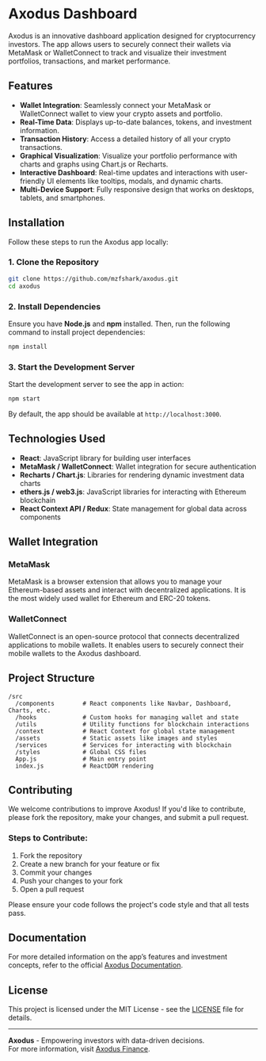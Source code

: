 
# Axodus Dashboard

Axodus is an innovative dashboard application designed for cryptocurrency investors. The app allows users to securely connect their wallets via MetaMask or WalletConnect to track and visualize their investment portfolios, transactions, and market performance.

## Features

- **Wallet Integration**: Seamlessly connect your MetaMask or WalletConnect wallet to view your crypto assets and portfolio.
- **Real-Time Data**: Displays up-to-date balances, tokens, and investment information.
- **Transaction History**: Access a detailed history of all your crypto transactions.
- **Graphical Visualization**: Visualize your portfolio performance with charts and graphs using Chart.js or Recharts.
- **Interactive Dashboard**: Real-time updates and interactions with user-friendly UI elements like tooltips, modals, and dynamic charts.
- **Multi-Device Support**: Fully responsive design that works on desktops, tablets, and smartphones.

## Installation

Follow these steps to run the Axodus app locally:

### 1. Clone the Repository

```bash
git clone https://github.com/mzfshark/axodus.git
cd axodus
```

### 2. Install Dependencies

Ensure you have **Node.js** and **npm** installed. Then, run the following command to install project dependencies:

```bash
npm install
```

### 3. Start the Development Server

Start the development server to see the app in action:

```bash
npm start
```

By default, the app should be available at `http://localhost:3000`.

## Technologies Used

- **React**: JavaScript library for building user interfaces
- **MetaMask / WalletConnect**: Wallet integration for secure authentication
- **Recharts / Chart.js**: Libraries for rendering dynamic investment data charts
- **ethers.js / web3.js**: JavaScript libraries for interacting with Ethereum blockchain
- **React Context API / Redux**: State management for global data across components

## Wallet Integration

### MetaMask

MetaMask is a browser extension that allows you to manage your Ethereum-based assets and interact with decentralized applications. It is the most widely used wallet for Ethereum and ERC-20 tokens.

### WalletConnect

WalletConnect is an open-source protocol that connects decentralized applications to mobile wallets. It enables users to securely connect their mobile wallets to the Axodus dashboard.

## Project Structure

```
/src
  /components        # React components like Navbar, Dashboard, Charts, etc.
  /hooks             # Custom hooks for managing wallet and state
  /utils             # Utility functions for blockchain interactions
  /context           # React Context for global state management
  /assets            # Static assets like images and styles
  /services          # Services for interacting with blockchain
  /styles            # Global CSS files
  App.js             # Main entry point
  index.js           # ReactDOM rendering
```

## Contributing

We welcome contributions to improve Axodus! If you'd like to contribute, please fork the repository, make your changes, and submit a pull request.

### Steps to Contribute:

1. Fork the repository
2. Create a new branch for your feature or fix
3. Commit your changes
4. Push your changes to your fork
5. Open a pull request

Please ensure your code follows the project's code style and that all tests pass.

## Documentation

For more detailed information on the app’s features and investment concepts, refer to the official [Axodus Documentation](https://docs.axodus.finance/).

## License

This project is licensed under the MIT License - see the [LICENSE](LICENSE) file for details.

---

**Axodus** - Empowering investors with data-driven decisions.  
For more information, visit [Axodus Finance](https://docs.axodus.finance/).
